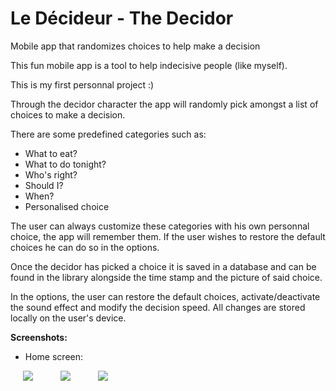 # Le Décideur - The Decidor
Mobile app that randomizes choices to help make a decision

This fun mobile app is a tool to help indecisive people (like myself).

This is my first personnal project :)

Through the decidor character the app will randomly pick amongst a list of choices to make a decision.

There are some predefined categories such as:

* What to eat?
* What to do tonight?
* Who's right?
* Should I?
* When?
* Personalised choice

The user can always customize these categories with his own personnal choice, the app will remember them. If the user wishes to restore the default choices he can do so in the options.

Once the decidor has picked a choice it is saved in a database and can be found in the library alongside the time stamp and the picture of said choice.

In the options, the user can restore the default choices, activate/deactivate the sound effect and modify the decision speed.
All changes are stored locally on the user's device.

**Screenshots:**
* Home screen:

<p float="left">
  <img src="https://i.ibb.co/S68fCNf/ledecideur-signin.png" hspace="20" />
  <img src="https://i.ibb.co/S68fCNf/ledecideur-signin.png" hspace="20" /> 
  <img src="https://i.ibb.co/S68fCNf/ledecideur-signin.png" hspace="20" /> 
</p>










